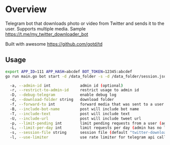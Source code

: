 # Overview

Telegram bot that downloads photo or video from Twitter and sends it to the user. Supports multiple media. Sample https://t.me/my_twitter_downloader_bot

Built with awesome https://github.com/gotd/td

## Usage

```bash
export APP_ID=111 APP_HASH=abcdef BOT_TOKEN=12345:abcdef
go run main.go bot start -d /data_folder -s -d /data_folder/session.json

  -a, --admin-id int             admin id (optional)
  -r, --restrict-to-admin-id     restrict usage to admin id
  -D, --debug-telegram           enable debug log
  -d, --download-folder string   download folder
  -f, --forward-to int           forward media that was sent to a user to a channel (optional)
  -B, --include-bot-name         post will include bot name 
  -T, --include-text             post will include text
  -U, --include-url              post will include tweet url
  -p, --limit-pending int        limit pending requests from a user (admin has no limit) (default 1)
  -L, --limit-per-day int        limit requests per day (admin has no limit). Will reset after restart or next day. (default 30)
  -s, --session-file string      session file (default "twitter-downloader-session.json")
  -l, --use-limiter              use rate limiter for telegram api calls (default true)

```